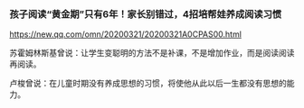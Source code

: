 ### 孩子阅读“黄金期”只有6年！家长别错过，4招培帮娃养成阅读习惯
https://new.qq.com/omn/20200321/20200321A0CPAS00.html

苏霍姆林斯基曾说：让学生变聪明的方法不是补课，不是增加作业，而是阅读阅读再阅读。

卢梭曾说：在儿童时期没有养成思想的习惯，将使他从此以后一生都没有思想的能力。
